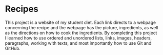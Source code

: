 # Recipes
This project is a website of my student diet. Each link directs to a webpage concerning the recipe and the webpage has the picture, ingredients, as well as the directions on how to cook the ingredients. By completing this project I learned how to use ordered and unordered lists, links, images, headers, paragraphs, working with texts, and most importantly how to use Git and GitHub.